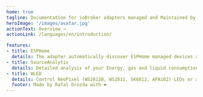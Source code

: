 ```yaml
---
home: true
tagline: Documentation for ioBroker adapters managed and Maintained by DutchmanNL
heroImage: '/images/avatar.jpg'
actionText: Overview →
actionLink: /languages/en/introduction/

features:
- title: ESPHome
  details: The adapter automatically discover ESPHome managed devices and synchronize their data with ioBroker
- title: SourceAnalytix
  details: Detailed analysis of your Energy, gas and liquid consumptions. Supports (kWh, Wh, Watt, l/h and m3 )
- title: WLED
  details: Control NeoPixel (WS2812B, WS2811, SK6812, APA102) LEDs or also SPI based chipsets like the WS2801!
  footer: Made by Rafal Drozda with ❤️
---
```

